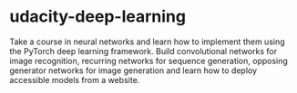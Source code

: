 # udacity-deep-learning



Take a course in neural networks and learn how to implement them using the PyTorch deep learning framework. Build convolutional networks for image recognition, recurring networks for sequence generation, opposing generator networks for image generation and learn how to deploy accessible models from a website.
